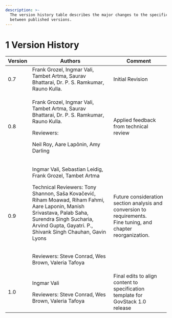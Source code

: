 ```yaml
---
description: >-
  The version history table describes the major changes to the specifications
  between published versions.
---
```


# 1 Version History

| Version | Authors                                                                                                                                                                                                                                                                                                                                                      | Comment                                                                                                                  |
| ------- | ------------------------------------------------------------------------------------------------------------------------------------------------------------------------------------------------------------------------------------------------------------------------------------------------------------------------------------------------------------ | ------------------------------------------------------------------------------------------------------------------------ |
| 0.7     | Frank Grozel, Ingmar Vali, Tambet Artma, Saurav Bhattarai, Dr. P. S. Ramkumar, Rauno Kulla.                                                                                                                                                                                                                                                                  | Initial Revision                                                                                                         |
| 0.8     | <p>Frank Grozel, Ingmar Vali, Tambet Artma, Saurav Bhattarai, Dr. P. S. Ramkumar, Rauno Kulla.</p><p>Reviewers:</p><p>Neil Roy, Aare Lapõnin, Amy Darling</p>                                                                                                                                                                                                | Applied feedback from technical review                                                                                   |
| 0.9     | <p>Ingmar Vali, Sebastian Leidig, Frank Grozel, Tambet Artma</p><p></p><p>Technical Reviewers: Tony Shannon, Saša Kovačević, Riham Moawad, Riham Fahmi, Aare Laponin, Manish Srivastava, Palab Saha, Surendra Singh Sucharia, Arvind Gupta, Gayatri. P., Shivank Singh Chauhan, Gavin Lyons</p><p><br>Reviewers: Steve Conrad, Wes Brown, Valeria Tafoya</p> | <p>Future consideration section analysis and conversion to requirements.<br>Fine tuning, and chapter reorganization.</p> |
| 1.0     | <p>Ingmar Vali </p><p>Reviewers: Steve Conrad, Wes Brown, Valeria Tafoya</p>                                                                                                                                                                                                                                                                                 | Final edits to align content to specification template for GovStack 1.0 release                                          |
